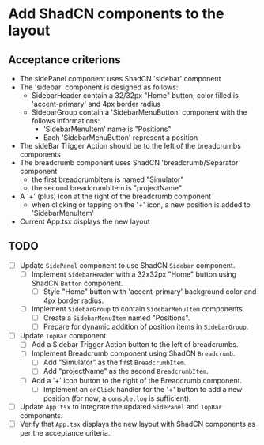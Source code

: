 # Add ShadCN components to the layout

## Acceptance criterions

- The sidePanel component uses ShadCN 'sidebar' component
- The 'sidebar' component is designed as follows:
  - SidebarHeader contain a 32/32px "Home" button, color filled is 'accent-primary' and 4px border radius
  - SidebarGroup contain a 'SidebarMenuButton' component with the follows informations:
    - 'SidebarMenuItem' name is "Positions"
    - Each 'SidebarMenuButton' represent a position
- The sideBar Trigger Action should be to the left of the breadcrumbs components
- The breadcrumb component uses ShadCN 'breadcrumb/Separator' component
  - the first breadcrumbItem is named "Simulator"
  - the second breadcrumbItem is "projectName"
- A '+' (plus) icon at the right of the breadcrumb component
  - when clicking or tapping on the '+' icon, a new position is added to 'SidebarMenuItem'
- Current App.tsx displays the new layout

## TODO

- [ ] Update `SidePanel` component to use ShadCN `Sidebar` component.
    - [ ] Implement `SidebarHeader` with a 32x32px "Home" button using ShadCN `Button` component.
        - [ ] Style "Home" button with 'accent-primary' background color and 4px border radius.
    - [ ] Implement `SidebarGroup` to contain `SidebarMenuItem` components.
        - [ ] Create a `SidebarMenuItem` named "Positions".
        - [ ] Prepare for dynamic addition of position items in `SidebarGroup`.
- [ ] Update `TopBar` component.
    - [ ] Add a Sidebar Trigger Action button to the left of breadcrumbs.
    - [ ] Implement Breadcrumb component using ShadCN `Breadcrumb`.
        - [ ] Add "Simulator" as the first `BreadcrumbItem`.
        - [ ] Add "projectName" as the second `BreadcrumbItem`.
    - [ ] Add a '+' icon button to the right of the Breadcrumb component.
        - [ ] Implement an `onClick` handler for the '+' button to add a new position (for now, a `console.log` is sufficient).
- [ ] Update `App.tsx` to integrate the updated `SidePanel` and `TopBar` components.
- [ ] Verify that `App.tsx` displays the new layout with ShadCN components as per the acceptance criteria.
